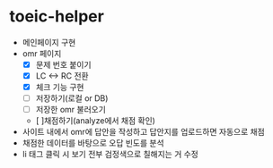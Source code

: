 # toeic-helper

+ 메인페이지 구현
+ omr 페이지
  - [x] 문제 번호 붙이기 
  - [x] LC <-> RC 전환
  - [x] 체크 기능 구현
  - [ ] 저장하기(로컬 or DB)
  - [ ] 저장한 omr 불러오기
  - [ ]채점하기(analyze에서 채점 확인)
+ 사이트 내에서 omr에 답안을 작성하고 답안지를 업로드하면 자동으로 채점
+ 채점한 데이터를 바탕으로 오답 빈도를 분석
+ li 태그 클릭 시 보기 전부 검정색으로 칠해지는 거 수정
